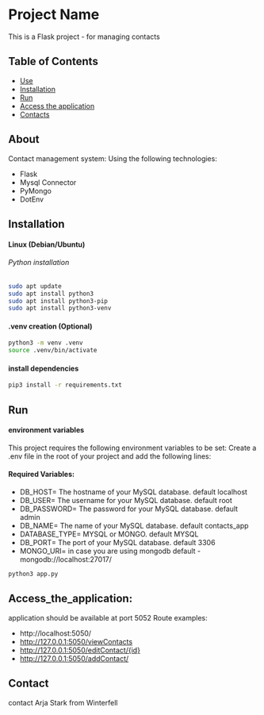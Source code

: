 # Project Name
This is a Flask project - for managing contacts 

## Table of Contents

- [Use](#about)
- [Installation](#installation)
- [Run](#run)
- [Access the application](#access_the_application:)
- [Contacts](#contact)



## About
Contact management system:
Using the following technologies:
* Flask
* Mysql Connector
* PyMongo
* DotEnv


## Installation
#### Linux (Debian/Ubuntu)

###### Python installation
```bash
sudo apt update
sudo apt install python3
sudo apt install python3-pip
sudo apt install python3-venv
```

#### .venv creation (Optional)
```bash
python3 -m venv .venv
source .venv/bin/activate
```

#### install dependencies
```bash
pip3 install -r requirements.txt
```

## Run
#### environment variables
This project requires the following environment variables to be set:
Create a .env file in the root of your project and add the following lines:
#### Required Variables:
- DB_HOST= The hostname of your MySQL database. default localhost
- DB_USER= The username for your MySQL database. default root
- DB_PASSWORD= The password for your MySQL database. default admin
- DB_NAME= The name of your MySQL database. default contacts_app
- DATABASE_TYPE= MYSQL or MONGO. default MYSQL
- DB_PORT= The port of your MySQL database. default 3306
- MONGO_URI= in case you are using mongodb default - mongodb://localhost:27017/


```bash
python3 app.py
```

## Access_the_application:
application should be available at port 5052
Route examples:
- http://localhost:5050/
- http://127.0.0.1:5050/viewContacts
- http://127.0.0.1:5050/editContact/{id}
- http://127.0.0.1:5050/addContact/


## Contact
contact Arja Stark from Winterfell